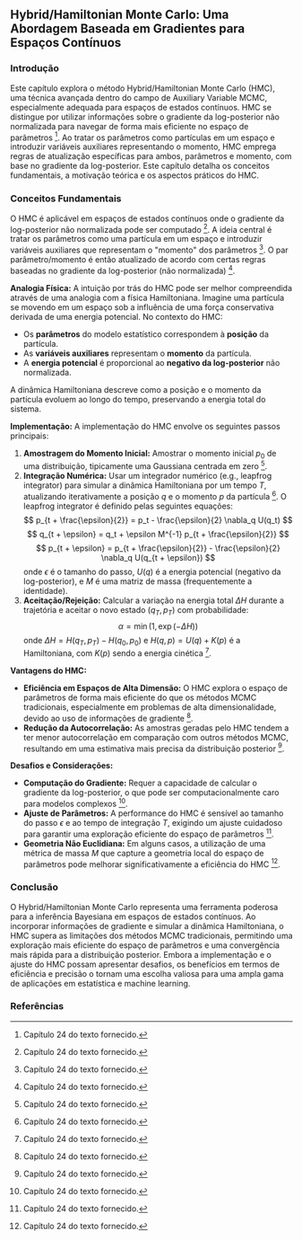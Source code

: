 ## Hybrid/Hamiltonian Monte Carlo: Uma Abordagem Baseada em Gradientes para Espaços Contínuos

### Introdução
Este capítulo explora o método Hybrid/Hamiltonian Monte Carlo (HMC), uma técnica avançada dentro do campo de Auxiliary Variable MCMC, especialmente adequada para espaços de estados contínuos. HMC se distingue por utilizar informações sobre o gradiente da log-posterior não normalizada para navegar de forma mais eficiente no espaço de parâmetros [^868]. Ao tratar os parâmetros como partículas em um espaço e introduzir variáveis auxiliares representando o momento, HMC emprega regras de atualização específicas para ambos, parâmetros e momento, com base no gradiente da log-posterior. Este capítulo detalha os conceitos fundamentais, a motivação teórica e os aspectos práticos do HMC.

### Conceitos Fundamentais
O HMC é aplicável em espaços de estados contínuos onde o gradiente da log-posterior não normalizada pode ser computado [^868]. A ideia central é tratar os parâmetros como uma partícula em um espaço e introduzir variáveis auxiliares que representam o "momento" dos parâmetros [^868]. O par parâmetro/momento é então atualizado de acordo com certas regras baseadas no gradiente da log-posterior (não normalizada) [^868].

**Analogia Física:**
A intuição por trás do HMC pode ser melhor compreendida através de uma analogia com a física Hamiltoniana. Imagine uma partícula se movendo em um espaço sob a influência de uma força conservativa derivada de uma energia potencial. No contexto do HMC:

*   Os **parâmetros** do modelo estatístico correspondem à **posição** da partícula.
*   As **variáveis auxiliares** representam o **momento** da partícula.
*   A **energia potencial** é proporcional ao **negativo da log-posterior** não normalizada.

A dinâmica Hamiltoniana descreve como a posição e o momento da partícula evoluem ao longo do tempo, preservando a energia total do sistema.

**Implementação:**
A implementação do HMC envolve os seguintes passos principais:

1.  **Amostragem do Momento Inicial:** Amostrar o momento inicial $p_0$ de uma distribuição, tipicamente uma Gaussiana centrada em zero [^868].
2.  **Integração Numérica:** Usar um integrador numérico (e.g., leapfrog integrator) para simular a dinâmica Hamiltoniana por um tempo $T$, atualizando iterativamente a posição $q$ e o momento $p$ da partícula [^868]. O leapfrog integrator é definido pelas seguintes equações:
    $$ p_{t + \frac{\epsilon}{2}} = p_t - \frac{\epsilon}{2} \nabla_q U(q_t) $$
    $$ q_{t + \epsilon} = q_t + \epsilon M^{-1} p_{t + \frac{\epsilon}{2}} $$
    $$ p_{t + \epsilon} = p_{t + \frac{\epsilon}{2}} - \frac{\epsilon}{2} \nabla_q U(q_{t + \epsilon}) $$
    onde $\epsilon$ é o tamanho do passo, $U(q)$ é a energia potencial (negativo da log-posterior), e $M$ é uma matriz de massa (frequentemente a identidade).
3.  **Aceitação/Rejeição:** Calcular a variação na energia total $\Delta H$ durante a trajetória e aceitar o novo estado $(q_T, p_T)$ com probabilidade:
    $$ \alpha = \min \left(1, \exp(-\Delta H) \right) $$
    onde $\Delta H = H(q_T, p_T) - H(q_0, p_0)$ e $H(q, p) = U(q) + K(p)$ é a Hamiltoniana, com $K(p)$ sendo a energia cinética [^868].

**Vantagens do HMC:**
*   **Eficiência em Espaços de Alta Dimensão:** O HMC explora o espaço de parâmetros de forma mais eficiente do que os métodos MCMC tradicionais, especialmente em problemas de alta dimensionalidade, devido ao uso de informações de gradiente [^868].
*   **Redução da Autocorrelação:** As amostras geradas pelo HMC tendem a ter menor autocorrelação em comparação com outros métodos MCMC, resultando em uma estimativa mais precisa da distribuição posterior [^862].

**Desafios e Considerações:**

*   **Computação do Gradiente:** Requer a capacidade de calcular o gradiente da log-posterior, o que pode ser computacionalmente caro para modelos complexos [^868].
*   **Ajuste de Parâmetros:** A performance do HMC é sensível ao tamanho do passo $\epsilon$ e ao tempo de integração $T$, exigindo um ajuste cuidadoso para garantir uma exploração eficiente do espaço de parâmetros [^868].
*   **Geometria Não Euclidiana:** Em alguns casos, a utilização de uma métrica de massa $M$ que capture a geometria local do espaço de parâmetros pode melhorar significativamente a eficiência do HMC [^868].

### Conclusão
O Hybrid/Hamiltonian Monte Carlo representa uma ferramenta poderosa para a inferência Bayesiana em espaços de estados contínuos. Ao incorporar informações de gradiente e simular a dinâmica Hamiltoniana, o HMC supera as limitações dos métodos MCMC tradicionais, permitindo uma exploração mais eficiente do espaço de parâmetros e uma convergência mais rápida para a distribuição posterior. Embora a implementação e o ajuste do HMC possam apresentar desafios, os benefícios em termos de eficiência e precisão o tornam uma escolha valiosa para uma ampla gama de aplicações em estatística e machine learning.

### Referências
[^868]: Capítulo 24 do texto fornecido.
[^862]: Capítulo 24 do texto fornecido.

<!-- END -->